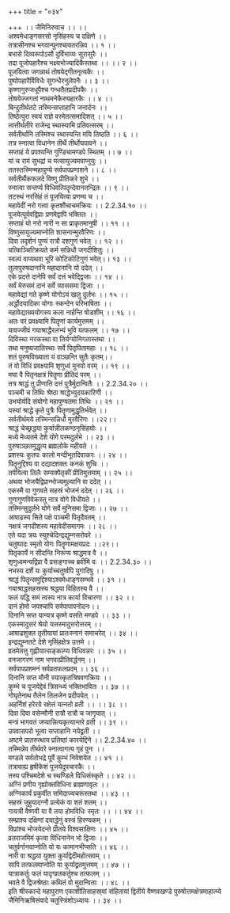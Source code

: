 +++
title = "०३४"

+++
।। जैमिनिरुवाच ।। ।।  
अश्वमेधाङ्गसरसो नृसिंहस्य च दक्षिणे ।।  
तत्रासीनश्च भगवान्पुनश्चावतरन्निव ।। १ ।।  
बभासे दिव्यरूपोऽसौ दुर्विभाव्यः सुरासुरैः ।।  
तदा पूजोपहारैश्च भक्ष्यभोज्यादिकैस्तथा ।। ।। २ ।।  
पूजयित्वा जगन्नाथं तोषयेद्गीतनृत्यकैः ।।  
पुष्पोपहारैर्विविधैः सुगन्धैरनुलेपनैः ।। ३ ।।  
कृष्णागुरुजधूपैश्च गन्धतैलप्रदीपकैः ।।  
तोषयेज्जगतां नाथमनेकैरुपहारकैः ।। ४ ।।  
बिन्दुतीर्थतटे तस्मिन्सप्ताहानि जनार्दनः ।।  
तिष्ठेत्पुरा स्वयं राज्ञे वरमेतत्समादिशत् ।। ५ ।।  
त्वत्तीर्थतीरे राजेन्द्र स्थास्यामि प्रतिवत्सरम् ।।  
सर्वतीर्थानि तस्मिंश्च स्थास्यन्ति मयि तिष्ठति ।। ६ ।।  
तत्र स्नात्वा विधानेन तीर्थे तीर्थोघपावने ।।  
सप्ताहं ये प्रपश्यन्ति गुण्डिचामण्डपे स्थितम् ।। ७ ।।  
मां च रामं सुभद्रां च मत्सायुज्यमवाप्नुयुः ।।  
ततस्तस्मिन्महापुण्ये सर्वपापप्रणाशने ।। ८ ।।  
सर्वतीर्थैकफलदे विष्णु प्रीतिकरे शुभे ।।  
स्नात्वा सन्तर्प्य विधिवत्पितॄन्देवानतन्द्रितः ।। ९ ।।  
तटस्थं नरसिंहं तं पूजयित्वा प्रणम्य च ।।  
महावेदीं नरो गत्वा कृतशौचाचमक्रियः ।। 2.2.34.१० ।।  
पूजयेत्पूर्ववद्विप्राः प्रणमेद्वापि भक्तितः ।।  
सप्ताहं यो नरो नारी न सा प्राकृतमानुषी ।। ११ ।।  
विष्णुसायुज्यमाप्नोति शासनान्मुरवैरिणः ।।  
दिवा तदृर्शनं पुण्यं रात्रौ दशगुणं भवेत् ।। १२ ।।  
यत्किञ्चित्क्रियते कर्म सन्निधौ जगदीशितुः ।।  
स्वल्पं वाप्यथवा भूरि कोटिकोटिगुणं भवेत्।। १३ ।।  
तुलापुरुषदानानि महादानानि यो ददेत् ।।  
एके प्रदत्ते दानेपि सर्वं दत्तं भवेद्द्विजाः ।। १४ ।।  
सर्वं मेरुसमं दानं सर्वे व्याससमा द्विजाः ।।  
महावेद्यां गते कृष्णे योगोऽयं खलु दुर्लभः ।। १५ ।।  
अर्द्धोदयादिका योगाः स्कन्देन परिभाषिताः ।।  
महावेद्याख्ययोगस्य कला नार्हन्ति षोडशीम् ।। १६ ।।  
अतः परं प्रवक्ष्यामि पितॄणां कार्यमुत्तमम् ।।  
यावज्जीवं गयाश्राद्धैरलभ्यं भुवि यत्फलम् ।। १७ ।।  
दिविस्था नरकस्था वा तिर्यग्योनिगतास्तथा ।।  
तथा मनुष्यजातिस्थाः सर्वे पितृपितामहाः ।। १८ ।।  
शतं पुरुषविख्याता यं वाञ्छन्ति सुतैः कृतम्।।  
तं वो विधिं प्रवक्ष्यामि शृणुध्वं मुनयो वरम् ।। १९ ।।  
मघा वै पितृनक्षत्रं पितॄणा प्रीतिदं परम् ।।  
तत्र श्राद्धं तु प्रीणाति दत्तं पुत्रैर्मुदान्वितैः ।। 2.2.34.२० ।।  
पञ्चमी च तिथिः श्रेष्ठा श्राद्धेभ्युदयकारिणी ।।  
उभयोर्यदि संयोगो महापुण्यतमा तिथिः ।। २१ ।।  
यस्यां श्राद्धे कृते पुत्रैः पितॄणामुद्धृतिर्भवेत् ।।  
सर्वतीर्थमये तस्मिन्सन्निधौ मुरवैरिणः ।।२२।।  
श्राद्धं चेच्छ्रद्धया कुर्यान्नीलकण्ठनृसिंहयोः ।।  
मध्ये मेध्यतमे देशे योगे परमदुर्लभे ।। २३ ।।  
पुरुषाञ्छतमुद्धृत्य ब्रह्मलोके महीयते ।।  
प्रशस्यः कुतपः कालो मन्दीभूतदिवाकरः ।। २४ ।।  
पितॄनुद्दिश्य वा दद्यादशक्तः कनकं शुचिः ।।  
तर्पयित्वा तिलैः सम्यक्पैतृकीं प्रीतिमुत्तमाम् ।। २५ ।।  
अथवा भोजयैद्विप्रान्भोज्यमूल्यानि वा ददेत् ।।  
एकस्मै वा गुणवते सहस्रं भोजनं ददेत् ।। २६ ।।  
गुणागुणविवेकस्तु नात्र योगे विधीयते ।।  
तस्मिन्सुदुर्लभे योगे सर्वे मुनिसमा द्विजाः ।। २७ ।।  
आषाढस्य सिते पक्षे पञ्चमी पितृदैवतम् ।।  
नक्षत्रं जगदीशस्य महावेदीसमागमः ।। २८ ।।  
एते यदा त्रयः स्युश्चेदिन्द्रद्युम्नसरोवरे ।।  
चतुष्पादः स्मृतो योगः पितॄणामक्षयप्रदः ।।२९।।  
पितृकार्ये न सीदन्ति निरूप्य श्राद्धमत्र वै ।।  
शृणुध्वमन्यद्विप्रा वै प्रसङ्गाच्च ब्रवीमि वः ।। 2.2.34.३० ।।  
नभस्य दर्शे यः कुर्याच्चतुर्ष्वपि युगादिषु ।।  
श्राद्धं पितॄन्समुद्दिश्याऽश्वमेधाङ्गसम्भवे ।। ३१ ।।  
गयाश्राद्धसहस्रस्य श्रद्धया विहितस्य वै ।।  
फलं यद्धि समं त्वस्य नात्र कार्या विचारणा ।। ३२ ।।  
दानं होमो जपश्चापि सर्वपापापनोदनः।।  
दिनानि सप्त यान्यत्र कृष्णे वसति मण्डपे ।। ३३ ।।  
एकस्मादुत्तरं श्रेयो यत्तस्मादुत्तरोत्तरम् ।।  
आषाढशुक्ल तृतीयायां प्रातःस्नानं समाचरेत् ।। ३४ ।।  
इन्द्रद्युम्नतटे देशे नृसिंहक्षेत्र उत्तमे ।।  
व्रतमेतत्तु गृह्णीयात्सङ्कल्प्य विधिवन्नरः ।। ३५ ।।  
वनजागरणं नाम भगवत्प्रीतिवर्द्धनम् ।।  
सर्वपापप्रशमनं सर्वव्रतफलप्रदम् ।। ३६ ।।  
दिनानि सप्त मौनी स्यात्कृतत्रिषवणक्रियः ।।  
कुम्भे च पूजयेद्देवं त्रिसन्ध्यं भक्तिभावितः ।। ३७ ।।  
गोघृतेनाथ तैलेन तिलजेन प्रदीपयेत् ।।  
अहर्निशं हरेरग्रे रक्षेत्तं यत्नतो व्रती ।। ।। ३८ ।।  
दिवा दिवा वसेन्मौनी रात्रौ रात्रौ च जागृयात् ।।  
मन्त्रं भागवतं जप्यान्नित्यकृत्यान्तरे व्रती ।। ३९ ।।  
उपवासपरो भूत्वा सप्ताहानि नयेद्व्रती ।।  
अष्टमे प्रातरुत्थाय प्रतिष्ठां कारयेद्दिने ।। 2.2.34.४० ।।  
तस्मिन्नेव तीर्थवरे स्नात्वागत्य गृहं पुनः ।।  
मण्डले सर्वतोभद्रे पूर्वे कुम्भं निवेशयेत ।। ४१ ।।  
तत्रावाह्य हृषीकेशं पूजयेदुपचारकैः ।।  
तस्य पश्चिमदेशे च स्थण्डिले विधिसंस्कृते ।। ४२ ।।  
अग्निं प्रणीय गृह्योक्तविधिना ब्राह्मणावृतः ।।  
अग्निकार्यं प्रकुर्वीत समिदाज्यचरूंस्तथा ।। ४३ ।।  
सहस्रं जुहुयादग्नौ प्रत्येकं वा शतं शतम् ।।  
गायत्री वैष्णवी या वै तया होमविधिः स्मृतः ।। ।। ४४ ।।  
सम्प्राश्य दक्षिणां दयाद्धेनुं वस्त्रं हिरण्यकम् ।।  
विप्रांश्च भोजयेदन्ते प्रीतये विश्वसाक्षिणः ।। ४५ ।।  
व्रतराजमिमं कृत्वा विधिनानेन भो द्विजाः ।।  
चतुर्वर्गानवाप्नोति यो यः कामानभीप्सति ।। ४६ ।।  
नारी वा श्रद्धया युक्ता कुर्याद्वेदीमहोत्सवम् ।।  
सापि तत्फलमाप्नोति या कुर्याद्व्रतमुत्तमम् ।। ४७ ।।  
यात्राकर्तुः फलं यादृग्व्रतकर्तुश्च तत्फलम् ।।  
भवते वै द्विजश्रेष्ठाः कथितं वो मुदान्विताः ।। ४८ ।।  
इति श्रीस्कान्दे महापुराण एकाशीतिसाहस्र्यां संहितायां द्वितीये वैष्णवखण्डे पुरुषोत्तमक्षेत्रमाहात्म्ये जैमिनिऋषिसंवादे चतुस्त्रिंशोऽध्यायः ।। ३४ ।।